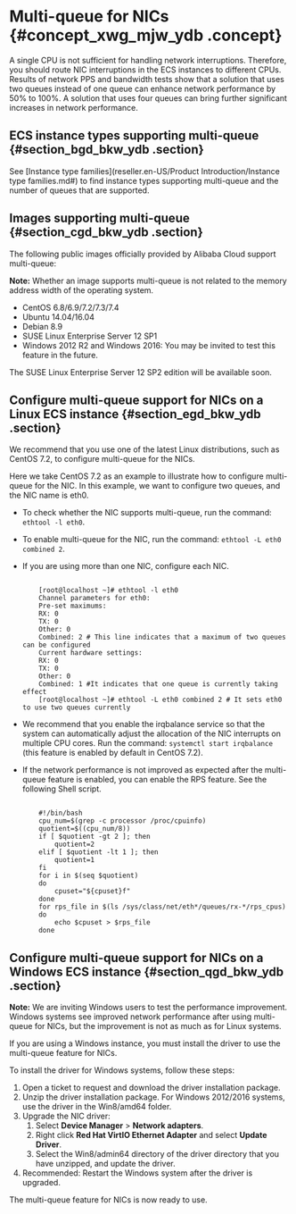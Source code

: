 # Multi-queue for NICs {#concept_xwg_mjw_ydb .concept}

A single CPU is not sufficient for handling network interruptions. Therefore, you should route NIC interruptions in the ECS instances to different CPUs. Results of network PPS and bandwidth tests show that a solution that uses two queues instead of one queue can enhance network performance by 50% to 100%. A solution that uses four queues can bring further significant increases in network performance.

## ECS instance types supporting multi-queue {#section_bgd_bkw_ydb .section}

See [Instance type families](reseller.en-US/Product Introduction/Instance type families.md#) to find instance types supporting multi-queue and the number of queues that are supported.

## Images supporting multi-queue {#section_cgd_bkw_ydb .section}

The following public images officially provided by Alibaba Cloud support multi-queue:

**Note:** Whether an image supports multi-queue is not related to the memory address width of the operating system.

-   CentOS 6.8/6.9/7.2/7.3/7.4
-   Ubuntu 14.04/16.04
-   Debian 8.9
-   SUSE Linux Enterprise Server 12 SP1
-   Windows 2012 R2 and Windows 2016: You may be invited to test this feature in the future.

The SUSE Linux Enterprise Server 12 SP2 edition will be available soon.

## Configure multi-queue support for NICs on a Linux ECS instance {#section_egd_bkw_ydb .section}

We recommend that you use one of the latest Linux distributions, such as CentOS 7.2, to configure multi-queue for the NICs.

Here we take CentOS 7.2 as an example to illustrate how to configure multi-queue for the NIC. In this example, we want to configure two queues, and the NIC name is eth0.

-   To check whether the NIC supports multi-queue, run the command: `ethtool -l eth0`.

-   To enable multi-queue for the NIC, run the command: `ethtool -L eth0 combined 2`.

-   If you are using more than one NIC, configure each NIC.

    ```
    
        [root@localhost ~]# ethtool -l eth0
        Channel parameters for eth0:
        Pre-set maximums:
        RX: 0
        TX: 0
        Other: 0
        Combined: 2 # This line indicates that a maximum of two queues can be configured
        Current hardware settings:
        RX: 0
        TX: 0
        Other: 0
        Combined: 1 #It indicates that one queue is currently taking effect
        [root@localhost ~]# ethtool -L eth0 combined 2 # It sets eth0 to use two queues currently
    ```

-   We recommend that you enable the irqbalance service so that the system can automatically adjust the allocation of the NIC interrupts on multiple CPU cores. Run the command: `systemctl start irqbalance` \(this feature is enabled by default in CentOS 7.2\).

-   If the network performance is not improved as expected after the multi-queue feature is enabled, you can enable the RPS feature. See the following Shell script.

    ```
    
        #!/bin/bash
        cpu_num=$(grep -c processor /proc/cpuinfo)
        quotient=$((cpu_num/8))
        if [ $quotient -gt 2 ]; then
            quotient=2
        elif [ $quotient -lt 1 ]; then
            quotient=1
        fi
        for i in $(seq $quotient)
        do
            cpuset="${cpuset}f"
        done
        for rps_file in $(ls /sys/class/net/eth*/queues/rx-*/rps_cpus)
        do
            echo $cpuset > $rps_file
        done
    ```


## Configure multi-queue support for NICs on a Windows ECS instance {#section_qgd_bkw_ydb .section}

**Note:** We are inviting Windows users to test the performance improvement. Windows systems see improved network performance after using multi-queue for NICs, but the improvement is not as much as for Linux systems.

If you are using a Windows instance, you must install the driver to use the multi-queue feature for NICs.

To install the driver for Windows systems, follow these steps:

1.  Open a ticket to request and download the driver installation package.
2.  Unzip the driver installation package. For Windows 2012/2016 systems, use the driver in the Win8/amd64 folder.
3.  Upgrade the NIC driver:
    1.  Select **Device Manager** \> **Network adapters**.
    2.  Right click **Red Hat VirtIO Ethernet Adapter** and select **Update Driver**.
    3.  Select the Win8/admin64 directory of the driver directory that you have unzipped, and update the driver.
4.  Recommended: Restart the Windows system after the driver is upgraded.

The multi-queue feature for NICs is now ready to use.

